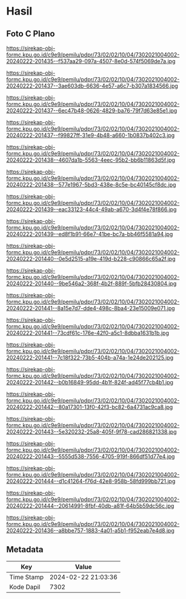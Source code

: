# Hasil

## Foto C Plano

https://sirekap-obj-formc.kpu.go.id/c9e9/pemilu/pdpr/73/02/02/10/04/7302021004002-20240222-201435--f537aa29-097a-4507-8e0d-574f5069de7a.jpg

https://sirekap-obj-formc.kpu.go.id/c9e9/pemilu/pdpr/73/02/02/10/04/7302021004002-20240222-201437--3ae603db-6636-4e57-a6c7-b307a1834566.jpg

https://sirekap-obj-formc.kpu.go.id/c9e9/pemilu/pdpr/73/02/02/10/04/7302021004002-20240222-201437--6ec47b48-0626-4829-ba76-79f7d63e85e1.jpg

https://sirekap-obj-formc.kpu.go.id/c9e9/pemilu/pdpr/73/02/02/10/04/7302021004002-20240222-201437--f99827ff-31e9-4b48-a660-1b0837b402c3.jpg

https://sirekap-obj-formc.kpu.go.id/c9e9/pemilu/pdpr/73/02/02/10/04/7302021004002-20240222-201438--4607da1b-5563-4eec-95b2-bb6b11863d5f.jpg

https://sirekap-obj-formc.kpu.go.id/c9e9/pemilu/pdpr/73/02/02/10/04/7302021004002-20240222-201438--577e1967-5bd3-438e-8c5e-bc40145cf8dc.jpg

https://sirekap-obj-formc.kpu.go.id/c9e9/pemilu/pdpr/73/02/02/10/04/7302021004002-20240222-201439--eac33123-44c4-49ab-a670-3d4f4e78f866.jpg

https://sirekap-obj-formc.kpu.go.id/c9e9/pemilu/pdpr/73/02/02/10/04/7302021004002-20240222-201439--ed8f1b91-66e7-41be-bc7a-bb46f5581a94.jpg

https://sirekap-obj-formc.kpu.go.id/c9e9/pemilu/pdpr/73/02/02/10/04/7302021004002-20240222-201440--0e5d2515-a19e-419d-b228-c90866c65a2f.jpg

https://sirekap-obj-formc.kpu.go.id/c9e9/pemilu/pdpr/73/02/02/10/04/7302021004002-20240222-201440--9be546a2-368f-4b2f-889f-5bfb28430804.jpg

https://sirekap-obj-formc.kpu.go.id/c9e9/pemilu/pdpr/73/02/02/10/04/7302021004002-20240222-201441--8a15e7d7-dde4-498c-8ba4-23e15009e071.jpg

https://sirekap-obj-formc.kpu.go.id/c9e9/pemilu/pdpr/73/02/02/10/04/7302021004002-20240222-201441--73cdf61c-176e-42f0-a5c1-8dbba1631b1b.jpg

https://sirekap-obj-formc.kpu.go.id/c9e9/pemilu/pdpr/73/02/02/10/04/7302021004002-20240222-201441--7c18f322-73b5-404b-a74a-1e24de202125.jpg

https://sirekap-obj-formc.kpu.go.id/c9e9/pemilu/pdpr/73/02/02/10/04/7302021004002-20240222-201442--b0b16849-95dd-4b1f-824f-ad45f77cb4b1.jpg

https://sirekap-obj-formc.kpu.go.id/c9e9/pemilu/pdpr/73/02/02/10/04/7302021004002-20240222-201442--80a17301-13f0-42f3-bc82-6a4731ac9ca8.jpg

https://sirekap-obj-formc.kpu.go.id/c9e9/pemilu/pdpr/73/02/02/10/04/7302021004002-20240222-201443--5e320232-25a8-405f-9f78-cad286821338.jpg

https://sirekap-obj-formc.kpu.go.id/c9e9/pemilu/pdpr/73/02/02/10/04/7302021004002-20240222-201443--5555d538-7556-4705-919f-866df51d77e4.jpg

https://sirekap-obj-formc.kpu.go.id/c9e9/pemilu/pdpr/73/02/02/10/04/7302021004002-20240222-201444--d1c41264-f76d-42e8-958b-58fd999bb721.jpg

https://sirekap-obj-formc.kpu.go.id/c9e9/pemilu/pdpr/73/02/02/10/04/7302021004002-20240222-201444--20614991-8fbf-40db-a81f-64b5b59dc56c.jpg

https://sirekap-obj-formc.kpu.go.id/c9e9/pemilu/pdpr/73/02/02/10/04/7302021004002-20240222-201436--a8bbe757-1883-4a01-a5b1-f952eab7e4d8.jpg


## Metadata

| Key        | Value               |
| ---------- | ------------------- |
| Time Stamp | 2024-02-22 21:03:36 |
| Kode Dapil | 7302                |



